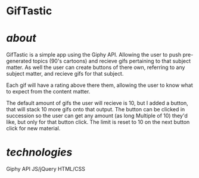 # GifTastic

# _about_

GifTastic is a simple app using the Giphy API.
Allowing the user to push pre-generated topics (90's cartoons) and recieve gifs pertaining to that subject matter. As well the user can create buttons of there own, referring to any subject matter, and recieve gifs for that subject. 

Each gif will have a rating above there them, allowing the user to know what to expect from the content matter. 

The default amount of gifs the user will recieve is 10, but I added a button, that will stack 10 more gifs onto that output. The button can be clicked in succession so the user can get any amount (as long Multiple of 10) they'd like, but only for that button click. The limit is reset to 10 on the next button click for new material. 


# _technologies_
Giphy API
JS/jQuery
HTML/CSS


